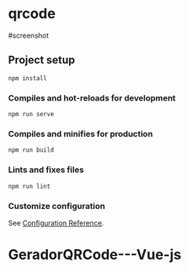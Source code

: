 # qrcode

#screenshot
<img src="https://ibb.co/Pr5MwgR" alt="">


## Project setup
```
npm install
```

### Compiles and hot-reloads for development
```
npm run serve
```

### Compiles and minifies for production
```
npm run build
```

### Lints and fixes files
```
npm run lint
```

### Customize configuration
See [Configuration Reference](https://cli.vuejs.org/config/).
# GeradorQRCode---Vue-js
